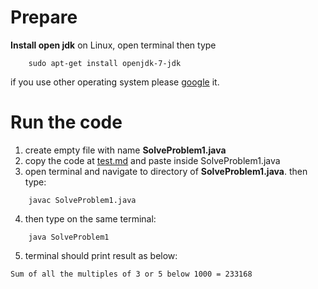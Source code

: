 # Prepare
**Install open jdk**
on Linux, open terminal then type
```
    sudo apt-get install openjdk-7-jdk
```
if you use other operating system please [google](google.com) it.

# Run the code
1. create empty file with name **SolveProblem1.java**
2. copy the code at [test.md](https://github.com/fnzainal/projecteuler/blob/master/Problem%201/test.md) and paste inside SolveProblem1.java
3. open terminal and navigate to directory of **SolveProblem1.java**. then type:
```
    javac SolveProblem1.java
```
4. then type on the same terminal:
```
    java SolveProblem1
```
5. terminal should print result as below:
```
Sum of all the multiples of 3 or 5 below 1000 = 233168
```
